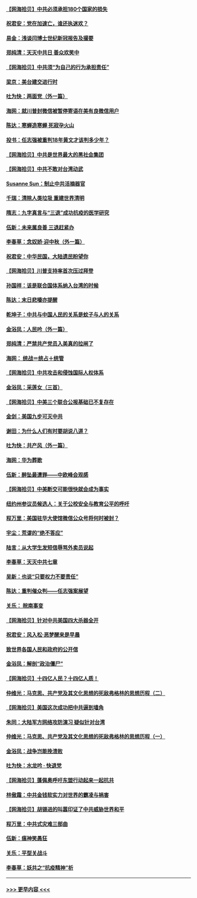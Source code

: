 #### [【网海拾贝】中共必须承担180个国家的损失](../pages/nsc993/n12428893.md?t=09260402) 
#### [祝君安：党在加速亡，谁还执迷欢？](../pages/nsc993/n12428652.md?t=09260402) 
#### [易金：浅谈闫博士世纪新冠报告及撮要](../pages/nsc993/n12426822.md?t=09260402) 
#### [郑纯清：天灭中共日 善众欢笑中](../pages/nsc993/n12426784.md?t=09260402) 
#### [【网海拾贝】中共须“为自己的行为承担责任”](../pages/nsc993/n12426067.md?t=09260402) 
#### [梁京：美台建交进行时](../pages/nsc993/n12424066.md?t=09260402) 
#### [吐为快：两面党（外一篇）](../pages/nsc993/n12424043.md?t=09260402) 
#### [海网：就川普封微信被暂停寄语在美有良微信用户](../pages/nsc993/n12424021.md?t=09260402) 
#### [陈达：寒蝉造寒蝉 死寂孕火山](../pages/nsc993/n12423958.md?t=09260402) 
#### [投书：任志强被重判18年黄文才该判多少年？](../pages/nsc993/n12423672.md?t=09260402) 
#### [【网海拾贝】中共是世界最大的黑社会集团](../pages/nsc993/n12423543.md?t=09260402) 
#### [【网海拾贝】中共不敢对台湾动武](../pages/nsc993/n12421418.md?t=09260402) 
#### [Susanne Sun：制止中共活摘器官](../pages/nsc993/n12419654.md?t=09260402) 
#### [千瑞：清除人类垃圾 重建世界清明](../pages/nsc993/n12419414.md?t=09260402) 
#### [隋志：九字真言与“三退”成功抗疫的医学研究](../pages/nsc993/n12419248.md?t=09260402) 
#### [伍新：未来属良善 三退赶紧办](../pages/nsc993/n12418496.md?t=09260402) 
#### [李春草：念奴娇·迎中秋（外一篇）](../pages/nsc993/n12418465.md?t=09260402) 
#### [祝君安：中华民国，大陆遗民盼望你](../pages/nsc993/n12418089.md?t=09260402) 
#### [【网海拾贝】川普支持率首次压过拜登](../pages/nsc993/n12418050.md?t=09260402) 
#### [孙国祥：该是联合国体系纳入台湾的时候](../pages/nsc993/n12417369.md?t=09260402) 
#### [陈达：末日悲嚎亦提醒](../pages/nsc993/n12416736.md?t=09260402) 
#### [乾坤子：中共与中国人民的关系是蚊子与人的关系](../pages/nsc993/n12416632.md?t=09260402) 
#### [金浴凤：人民吟（外一篇）](../pages/nsc993/n12416567.md?t=09260402) 
#### [郑纯清：严禁共产党员入美真的拉闸了](../pages/nsc993/n12416550.md?t=09260402) 
#### [海网： 统战＝统占＋统管](../pages/nsc993/n12416404.md?t=09260402) 
#### [【网海拾贝】中共攻击和侵蚀国际人权体系](../pages/nsc993/n12416250.md?t=09260402) 
#### [金浴凤：采莲女（三首）](../pages/nsc993/n12415517.md?t=09260402) 
#### [【网海拾贝】中美三个联合公报基础已不复存在](../pages/nsc993/n12415054.md?t=09260402) 
#### [金剑：美国九步可灭中共](../pages/nsc993/n12413183.md?t=09260402) 
#### [谢田：为什么人们有时要胡说八道？](../pages/nsc993/n12411861.md?t=09260402) 
#### [吐为快：共产风（外一篇）](../pages/nsc993/n12411761.md?t=09260402) 
#### [海网：华为葬歌](../pages/nsc993/n12410381.md?t=09260402) 
#### [伍新：醉坠最遭罪——中欧峰会观感](../pages/nsc993/n12410364.md?t=09260402) 
#### [【网海拾贝】中美断交可能很快就会成为事实](../pages/nsc993/n12409495.md?t=09260402) 
#### [纽约州参议员候选人：关于公校安全与教育公平的呼吁](../pages/nsc993/n12409228.md?t=09260402) 
#### [程万里：美国驻华大使馆微信公众号将何时被封？](../pages/nsc993/n12407397.md?t=09260402) 
#### [宇尘：荒谬的“绝不答应”](../pages/nsc993/n12407360.md?t=09260402) 
#### [陆言：从大学生发短信辱骂外卖员说起](../pages/nsc993/n12407285.md?t=09260402) 
#### [李春草：天灭中共七章](../pages/nsc993/n12406988.md?t=09260402) 
#### [吴新：也说“只要权力不要责任”](../pages/nsc993/n12406966.md?t=09260402) 
#### [陈达：重判催众判——任志强案展望](../pages/nsc993/n12404540.md?t=09260402) 
#### [关乐： 皖南事变](../pages/nsc993/n12404288.md?t=09260402) 
#### [【网海拾贝】针对中共美国四大杀器全开](../pages/nsc993/n12404172.md?t=09260402) 
#### [祝君安：风入松‧恶梦醒来是早晨](../pages/nsc993/n12401953.md?t=09260402) 
#### [致世界各国人民和政府的公开信](../pages/nsc993/n12401824.md?t=09260402) 
#### [金浴凤：解剖“政治僵尸”](../pages/nsc993/n12401808.md?t=09260402) 
#### [【网海拾贝】十四亿人民？十四亿人质！](../pages/nsc993/n12401708.md?t=09260402) 
#### [仲维光：马克思、共产党及其文化思想的死敌弗格林的思想历程（二）](../pages/nsc993/n12399107.md?t=09260402) 
#### [【网海拾贝】美国这次成功把中共逼到墙角](../pages/nsc993/n12400173.md?t=09260402) 
#### [朱同：大陆军方网络攻防演习 疑似针对台湾](../pages/nsc993/n12399868.md?t=09260402) 
#### [仲维光：马克思、共产党及其文化思想的死敌弗格林的思想历程（一）](../pages/nsc993/n12398341.md?t=09260402) 
#### [金浴凤：战争岂能挽溃败](../pages/nsc993/n12398855.md?t=09260402) 
#### [吐为快：水龙吟 · 快退党](../pages/nsc993/n12398849.md?t=09260402) 
#### [【网海拾贝】蓬佩奥呼吁东盟行动起来一起抗共](../pages/nsc993/n12398291.md?t=09260402) 
#### [林傲霜：中共金钱软实力对世界的霸凌与祸害](../pages/nsc993/n12397515.md?t=09260402) 
#### [【网海拾贝】胡锡进的叫嚣印证了中共威胁世界和平](../pages/nsc993/n12397455.md?t=09260402) 
#### [程万里：中共式灾难三部曲](../pages/nsc993/n12397106.md?t=09260402) 
#### [伍新：瘟神笑愚狂](../pages/nsc993/n12397052.md?t=09260402) 
#### [关乐：平型关战斗](../pages/nsc993/n12395387.md?t=09260402) 
#### [李春草：妖共之“抗疫精神”析](../pages/nsc993/n12395240.md?t=09260402) 

----
#### [ >>> 更早内容 <<< ](../indexes/nsc993-earlier.md)
